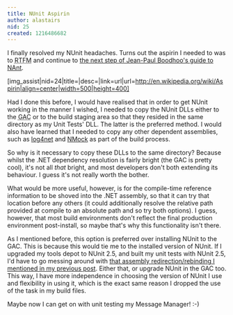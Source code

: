 ```yaml
---
title: NUnit Aspirin
author: alastairs
nid: 25
created: 1216486682
---
```

I finally resolved my NUnit headaches.  Turns out the aspirin I needed to was to <abbr title="Read the Fucking Manual">RTFM</abbr> and continue to <a href="http://blog.jpboodhoo.com/AutomatingYourBuildsWithNAntPart5.aspx" title="Automating your builds with NAnt &mdash; Part 5">the next step of Jean-Paul Boodhoo's guide to NAnt</a>.  

[img_assist|nid=24|title=|desc=|link=url|url=http://en.wikipedia.org/wiki/Aspirin|align=center|width=500|height=400]

Had I done this before, I would have realised that in order to get NUnit working in the manner I wished, I needed to copy the NUnit DLLs either to the <abbr title="Global Assembly Cache">GAC</abbr> or to the build staging area so that they resided in the same directory as my Unit Tests' DLL.  The latter is the preferred method.  I would also have learned that I needed to copy any other dependent assemblies, such as <a href="http://logging.apache.org/log4net/index.html" title="Apache log4net">log4net</a> and <a href="http://www.nmock.org/" title="NMock">NMock</a> as part of the build process.
<!--break-->
So why is it necessary to copy these DLLs to the same directory?  Because whilst the .NET dependency resolution is fairly bright (the GAC is pretty cool), it's not all <em>that</em> bright, and most developers don't both extending its behaviour.  I guess it's not really worth the bother.  

What would be more useful, however, is for the compile-time reference information to be shoved into the .NET assembly, so that it can try that location before any others (it could additionally resolve the relative path provided at compile to an absolute path and so try both options).  I guess, however, that most build environments don't reflect the final production environment post-install, so maybe that's why this functionality isn't there.  

As I mentioned before, this option is preferred over installing NUnit to the GAC.  This is because this would tie me to the installed version of NUnit.  If I upgraded my tools depot to NUnit 2.5, and built my unit tests with NUnit 2.5, I'd have to go messing around with <a href="http://www.alastairsmith.me.uk/coding/2008/07/19/nunit-headaches.html" title="NUnit Headaches">that assembly redirection/rebinding I mentioned in my previous post</a>.  Either that, or upgrade NUnit in the GAC too.  This way, I have more independence in choosing the version of NUnit I use and flexibility in using it, which is the exact same reason I dropped the use of the <nunit2> task in my build files.  

Maybe now I can get on with unit testing my Message Manager!  :-)
